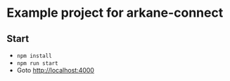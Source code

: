 # Example project for arkane-connect


## Start

* `npm install`
* `npm run start`
* Goto [http://localhost:4000](http://localhost:4000)



